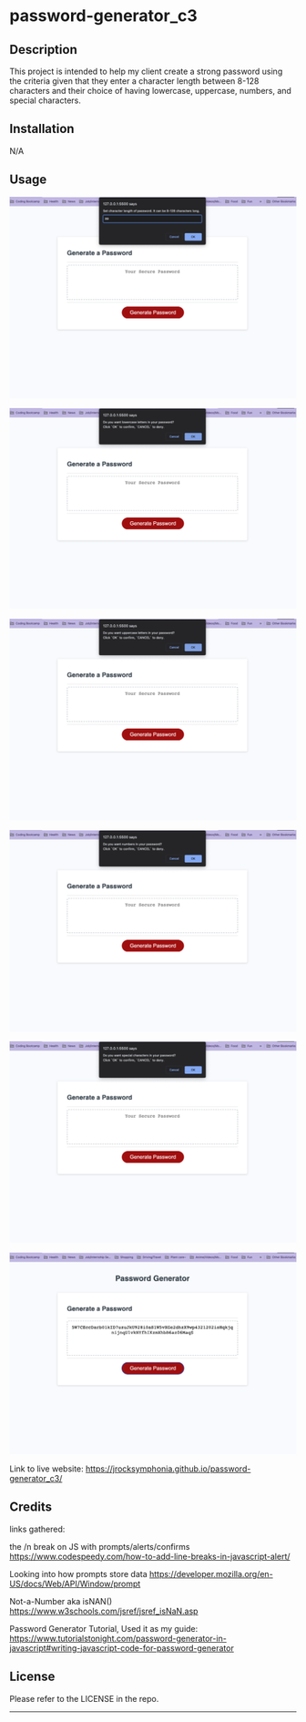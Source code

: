 # password-generator_c3

## Description
This project is intended to help my client create a strong password using the criteria given that they enter a character length between 8-128 characters and their choice of having lowercase, uppercase, numbers, and special characters. 

## Installation

N/A

## Usage

![setting character length](./assets/screenshots/setcharlength.png)

![asking for lower case](./assets/screenshots/lowerCase.png)

![asking for upper case](./assets/screenshots/upperCase.png)

![asking for numbers](./assets/screenshots/numbaaasss.png)

![asking for special characters](./assets/screenshots/specialCharacterz.png)

![The result](./assets/screenshots/zaResult.png)

Link to live website:
https://jrocksymphonia.github.io/password-generator_c3/


## Credits
links gathered:

the /n break on JS with prompts/alerts/confirms
https://www.codespeedy.com/how-to-add-line-breaks-in-javascript-alert/

Looking into how prompts store data
https://developer.mozilla.org/en-US/docs/Web/API/Window/prompt

Not-a-Number aka isNAN()
https://www.w3schools.com/jsref/jsref_isNaN.asp 

Password Generator Tutorial, Used it as my guide:
https://www.tutorialstonight.com/password-generator-in-javascript#writing-javascript-code-for-password-generator 

## License
Please refer to the LICENSE in the repo.

---